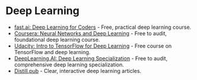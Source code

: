 # Deep Learning

- [fast.ai: Deep Learning for Coders](https://course.fast.ai/) - Free, practical deep learning course.
- [Coursera: Neural Networks and Deep Learning](https://www.coursera.org/learn/neural-networks-deep-learning) - Free to audit, foundational deep learning course.
- [Udacity: Intro to TensorFlow for Deep Learning](https://www.udacity.com/course/intro-to-tensorflow-for-deep-learning--ud187) - Free course on TensorFlow and deep learning.
- [DeepLearning.AI: Deep Learning Specialization](https://www.coursera.org/specializations/deep-learning) - Free to audit, comprehensive deep learning specialization.
- [Distill.pub](https://distill.pub/) - Clear, interactive deep learning articles.
